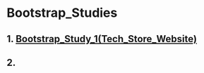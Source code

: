 # Bootstrap_Studies
## 1. [Bootstrap_Study_1(Tech_Store_Website)](https://github.com/KaderErgin/Bootstrap/tree/main/Bootstrap_Study_1)<br>
## 2. 
